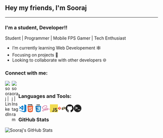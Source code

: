 ## Hey my friends, I'm Sooraj

---

### I'm a student, Developer!!

Student | Programmer | Mobile FPS Gamer | Tech Enthusiast

- I’m currently learning Web Developement 🕸️
- Focusing on projects 📑
- Looking to collaborate with other developers 🌐

### Connect with me:

[<img align="left" alt="sooraj | LinkedIn" width="22px" src="https://cdn.jsdelivr.net/npm/simple-icons@v3/icons/linkedin.svg" />][linkedin]
[<img align="left" alt="sooraj | Instagram" width="22px" src="https://cdn.jsdelivr.net/npm/simple-icons@v3/icons/instagram.svg" />][instagram]

<br />

### Languages and Tools:

<img align="left" alt="Visual Studio Code" width="26px" src="https://raw.githubusercontent.com/github/explore/80688e429a7d4ef2fca1e82350fe8e3517d3494d/topics/visual-studio-code/visual-studio-code.png" />
<img align="left" alt="HTML5" width="26px" src="https://raw.githubusercontent.com/github/explore/80688e429a7d4ef2fca1e82350fe8e3517d3494d/topics/html/html.png" />
<img align="left" alt="CSS3" width="26px" src="https://raw.githubusercontent.com/github/explore/80688e429a7d4ef2fca1e82350fe8e3517d3494d/topics/css/css.png" />
<img align="left" alt="Sass" width="26px" src="https://raw.githubusercontent.com/github/explore/80688e429a7d4ef2fca1e82350fe8e3517d3494d/topics/sass/sass.png" />
<img align="left" alt="JavaScript" width="26px" src="https://raw.githubusercontent.com/github/explore/80688e429a7d4ef2fca1e82350fe8e3517d3494d/topics/javascript/javascript.png" />
<img align="left" alt="Git" width="26px" src="https://raw.githubusercontent.com/github/explore/80688e429a7d4ef2fca1e82350fe8e3517d3494d/topics/git/git.png" />
<img align="left" alt="GitHub" width="26px" src="https://raw.githubusercontent.com/github/explore/78df643247d429f6cc873026c0622819ad797942/topics/github/github.png" />
<img align="left" alt="Terminal" width="26px" src="https://raw.githubusercontent.com/github/explore/80688e429a7d4ef2fca1e82350fe8e3517d3494d/topics/terminal/terminal.png" /><br />

### GitHub Stats

<img align="left" alt="Sooraj's GitHub Stats" src="https://github-readme-stats.codestackr.vercel.app/api?username=soorajkj&show_icons=true&hide_border=true" />

[instagram]: https://www.instagram.com/mr.losblancos
[linkedin]: https://www.linkedin.com/in/soorajkj
